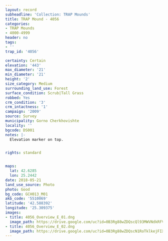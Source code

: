 ```yaml
---
layout: record
subheadline: 'Collection: TRAP Mounds'
title: TRAP Mound - 4056
categories:
- TRAP Mounds
- 4000-4999
header: no
tags:
- ''
trap_id: '4056'

certainty: Certain
elevation: '443'
max_diameter: '21'
min_diameter: '21'
height: '2'
size_category: Medium
surrounding_land_use: Forest
surface_condition: Scrub|Tall Grass
robbed: Yes
crm_condition: '3'
crm_intactness: '1'
campaign: '2009'
source: Survey
municipality: Gorno Cherkhovishte
locality: ''
bgcode: DS001
notes: |-
  Elevation marker on top.


rights: standard


maps:
  lat: 42.6285
  lon: 25.2442
date: 2018-05-21
land_use_source: Photo
photo: Good
bg_code: GCH013_М01
akb_code: '5510069'
latitude: '42.588392'
longitude: '25.309375'
images:
- title: 4056_Overview_E_01.dng
  image_path: https://drive.google.com/uc?id=0B3Rg88wZDQscQl93MWVNdkRFVDQ
- title: 4056_Overview_E_02.dng
  image_path: https://drive.google.com/uc?id=0B3Rg88wZDQscN1RoTklkejFIXzA
---
```


